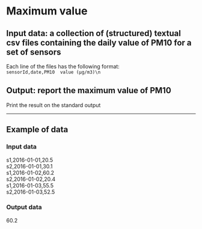 # Maximum value
## Input data: a collection of (structured) textual csv files containing the daily value of PM10 for a set of sensors
Each line of the files has the following format:<br> `sensorId,date,PM10  value (μg/m3)\n`

## Output: report the maximum value of PM10
Print the result  on the standard  output

---
## Example of data

### Input data
s1,2016-01-01,20.5<br>
s2,2016-01-01,30.1<br>
s1,2016-01-02,60.2<br>
s2,2016-01-02,20.4<br>
s1,2016-01-03,55.5<br>
s2,2016-01-03,52.5<br>

### Output data
60.2